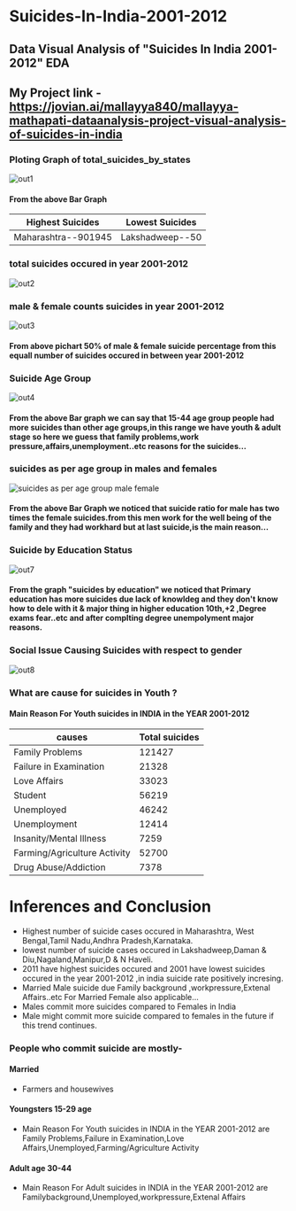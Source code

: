 # Suicides-In-India-2001-2012
## Data  Visual Analysis of "Suicides In India 2001-2012" EDA

## My Project link - https://jovian.ai/mallayya840/mallayya-mathapati-dataanalysis-project-visual-analysis-of-suicides-in-india
### Ploting Graph of total_suicides_by_states
![out1](https://user-images.githubusercontent.com/72851592/135704899-72d80083-af1f-41cb-8cf9-cc47f53e5811.png)
#### From the above Bar Graph
Highest Suicides | Lowest Suicides 
------------ | -------------
Maharashtra--901945 | Lakshadweep--50
     
### total suicides occured in year 2001-2012
![out2](https://user-images.githubusercontent.com/72851592/135704968-26a823bc-d788-490b-aafc-444b251e7dbb.png)

### male & female counts suicides in year 2001-2012
![out3](https://user-images.githubusercontent.com/72851592/135705022-3e7f059f-690a-4d19-ad0f-864632f7375b.png)

#### From above pichart 50% of male & female suicide percentage from this equall number of suicides occured in between year 2001-2012

### Suicide Age Group
![out4](https://user-images.githubusercontent.com/72851592/135705066-0835bb43-6fa9-4e79-8f0a-2fb3544c208d.png)

#### From the above Bar graph we can say that 15-44 age group people had more suicides than other age groups,in this range we have youth & adult stage so here we guess that family problems,work pressure,affairs,unemployment..etc reasons for the suicides...

### suicides as per age group in males and females
![suicides as per age group male female](https://user-images.githubusercontent.com/72851592/135705109-de02cc37-6962-4dff-84d8-3e6ee3bed7f6.png)
#### From the above Bar Graph we noticed that suicide ratio for male has two times the female suicides.from this men work for the well being of the family and they had workhard but at last suicide,is the main reason...

### Suicide by Education Status
![out7](https://user-images.githubusercontent.com/72851592/135705222-b3a4f828-c357-406e-aee5-d49688baf806.png)
#### From the graph "suicides by education" we noticed that Primary education has more suicides due lack of knowldeg and they don't know how to dele with it & major thing in higher education 10th,+2 ,Degree exams fear..etc and after complting degree unempolyment major reasons.

### Social Issue Causing Suicides with respect to gender
![out8](https://user-images.githubusercontent.com/72851592/135705300-8e63a450-c920-443d-927b-670080c4d146.png)

### What are cause for suicides in Youth ?
#### Main Reason For Youth suicides in INDIA in the YEAR 2001-2012
causes | Total suicides 
------------ | -------------
Family Problems | 121427
Failure in Examination | 21328
Love Affairs | 33023
Student | 56219
Unemployed | 46242
Unemployment | 12414
Insanity/Mental Illness | 7259
Farming/Agriculture Activity | 52700
Drug Abuse/Addiction | 7378

# Inferences and Conclusion
* Highest number of suicide cases occured in Maharashtra, West Bengal,Tamil Nadu,Andhra Pradesh,Karnataka.
* lowest number of suicide cases occured in Lakshadweep,Daman & Diu,Nagaland,Manipur,D & N Haveli.
* 2011 have highest suicides occured and 2001 have lowest suicides occured in the year 2001-2012 ,in india suicide rate positively incresing.
*  Married Male suicide due Family background ,workpressure,Extenal Affairs..etc For Married Female also applicable...
*  Males commit more suicides compared to Females in India
* Male might commit more suicide compared to females in the future if this trend continues.
### People who commit suicide are mostly-
#### Married
   * Farmers and housewives
#### Youngsters 15-29 age
   * Main Reason For Youth suicides in INDIA in the YEAR 2001-2012 are Family Problems,Failure in Examination,Love Affairs,Unemployed,Farming/Agriculture Activity
#### Adult age 30-44
   * Main Reason For Adult suicides in INDIA in the YEAR 2001-2012 are Familybackground,Unemployed,workpressure,Extenal Affairs

